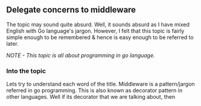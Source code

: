 ## Delegate concerns to middleware
The topic may sound quite absurd. Well, it sounds absurd as I have mixed English with Go language's jargon. However, I felt
that this topic is fairly simple enough to be remembered & hence is easy enough to be referred to later.

_NOTE - This topic is all about programming in go language._

### Into the topic
Lets try to understand each word of the title. Middleware is a pattern/jargon referred in go programming. This is also known as
decorator pattern in other languages. Well if its decorator that we are talking about, then 
